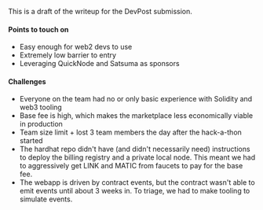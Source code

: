 This is a draft of the writeup for the DevPost submission.

#### Points to touch on

- Easy enough for web2 devs to use
- Extremely low barrier to entry
- Leveraging QuickNode and Satsuma as sponsors

#### Challenges

- Everyone on the team had no or only basic experience with Solidity and web3 tooling
- Base fee is high, which makes the marketplace less economically viable in production
- Team size limit + lost 3 team members the day after the hack-a-thon started
- The hardhat repo didn't have (and didn't necessarily need) instructions to deploy the billing registry and a private local node. This meant we had to aggressively get LINK and MATIC from faucets to pay for the base fee.
- The webapp is driven by contract events, but the contract wasn't able to emit events until about 3 weeks in. To triage, we had to make tooling to simulate events.